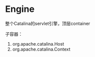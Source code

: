 # Engine
整个Catalina的servlet引擎，顶层container<br>

子容器：
1. org.apache.catalina.Host
2. org.apache.catalina.Context
